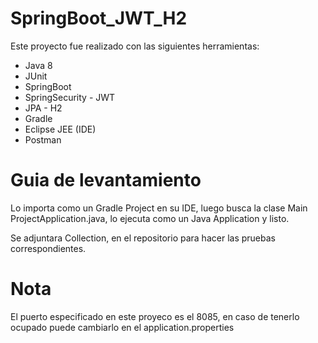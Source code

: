 # SpringBoot_JWT_H2
Este proyecto fue realizado con las siguientes herramientas:
 - Java 8
 - JUnit
 - SpringBoot
 - SpringSecurity - JWT
 - JPA - H2
 - Gradle
 - Eclipse JEE (IDE)
 - Postman 
# Guia de levantamiento
Lo importa como un Gradle Project en su IDE, luego busca la clase Main ProjectApplication.java, lo ejecuta como un Java Application y listo.

Se adjuntara Collection, en el repositorio para hacer las pruebas correspondientes.
# Nota
El puerto especificado en este proyeco es el 8085, en caso de tenerlo ocupado puede cambiarlo en el application.properties
